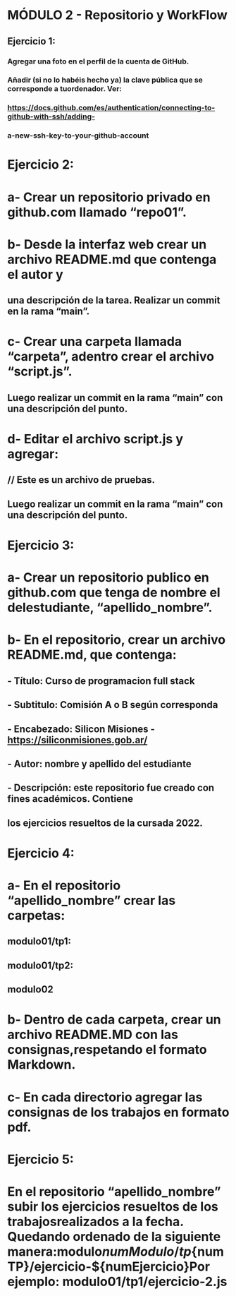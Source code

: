 # MÓDULO 2 - Repositorio y WorkFlow
## Ejercicio 1:
### Agregar una foto en el perfil de la cuenta de GitHub.
### Añadir (si no lo habéis hecho ya) la clave pública que se corresponde a tuordenador. Ver:
### https://docs.github.com/es/authentication/connecting-to-github-with-ssh/adding-
### a-new-ssh-key-to-your-github-account
# Ejercicio 2:
# a- Crear un repositorio privado en github.com llamado “repo01”.
# b- Desde la interfaz web crear un archivo README.md que contenga el autor y
## una descripción de la tarea. Realizar un commit en la rama “main”.
# c- Crear una carpeta llamada “carpeta”, adentro crear el archivo “script.js”.
## Luego realizar un commit en la rama “main” con una descripción del punto.
# d- Editar el archivo script.js y agregar:
## // Este es un archivo de pruebas.
## Luego realizar un commit en la rama “main” con una descripción del punto.
# Ejercicio 3:
# a- Crear un repositorio publico en github.com que tenga de nombre el delestudiante, “apellido_nombre”.
# b- En el repositorio, crear un archivo README.md, que contenga:
## - Título: Curso de programacion full stack
## - Subtitulo: Comisión A o B según corresponda
## - Encabezado: Silicon Misiones - https://siliconmisiones.gob.ar/
## - Autor: nombre y apellido del estudiante
## - Descripción: este repositorio fue creado con fines académicos. Contiene
## los ejercicios resueltos de la cursada 2022.
# Ejercicio 4:
# a- En el repositorio “apellido_nombre” crear las carpetas:
## modulo01/tp1:
## modulo01/tp2:
## modulo02
# b- Dentro de cada carpeta, crear un archivo README.MD con las consignas,respetando el formato Markdown.
# c- En cada directorio agregar las consignas de los trabajos en formato pdf.
# Ejercicio 5:
# En el repositorio “apellido_nombre” subir los ejercicios resueltos de los trabajosrealizados a la fecha. Quedando ordenado de la siguiente manera:modulo${numModulo}/tp${numTP}/ejercicio-${numEjercicio}Por ejemplo: modulo01/tp1/ejercicio-2.js